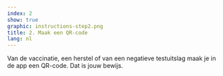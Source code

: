 ```yaml
---
index: 2
show: true
graphic: instructions-step2.png
title: 2. Maak een QR-code
lang: nl
---
```

Van de vaccinatie, een herstel of van een negatieve testuitslag maak je in de app een QR-code. Dat is jouw bewijs.
